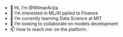 - 👋 Hi, I’m @WilmarAriza
- 👀 I’m interested in ML/AI pplied to Finance
- 🌱 I’m currently learning Data Science at MIT
- 💞️ I’m looking to collaborate on models development
- 📫 How to reach me: on the platform.

<!---
WilmarAriza/WilmarAriza is a ✨ special ✨ repository because its `README.md` (this file) appears on your GitHub profile.
You can click the Preview link to take a look at your changes.
--->
